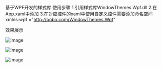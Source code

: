 基于WPF开发的样式库
使用步骤
1.引用样式库WindowThemes.Wpf.dll
2.在App.xaml中添加
<ResourceDictionary Source="pack://application:,,,/WindowThemes.Wpf;component/Themes/Generic.xaml"/>
3.在对应控件的xaml中使用自定义控件需要添加命名空间 
xmlns:wpf ="http://bobo.com/WindowThemes.Wpf"

效果展示

![image](https://github.com/Zong2018/WindowTheme.Wpf/assets/37098709/c97a4c8e-72fa-4992-98e8-a4b4d33f4317)

![image](https://github.com/Zong2018/WindowTheme.Wpf/assets/37098709/6e14cda4-15d4-4ae2-af7c-89e622a2d3bb)

![image](https://github.com/Zong2018/WindowTheme.Wpf/assets/37098709/8f8cc041-275f-4834-ab6a-37fef13e2033)

